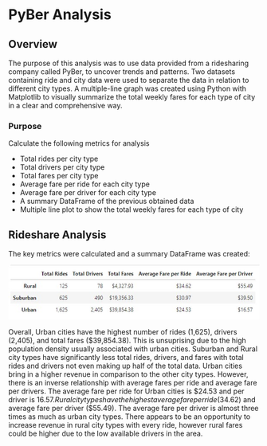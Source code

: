 # PyBer Analysis

## Overview

The purpose of this analysis was to use data provided from a ridesharing company called PyBer, to uncover trends and patterns. Two datasets containing ride and city data were used to separate the data in relation to different city types. A multiple-line graph was created using Python with Matplotlib to visually summarize the total weekly fares for each type of city in a clear and comprehensive way.

### Purpose

Calculate the following metrics for analysis

- Total rides per city type
- Total drivers per city type
- Total fares per city type
- Average fare per ride for each city type
- Average fare per driver for each city type
- A summary DataFrame of the previous obtained data
- Multiple line plot to show the total weekly fares for each type of city


## Rideshare Analysis

The key metrics were calculated and a summary DataFrame was created:

![analysis/PyBer_summary_df.jpg](analysis/PyBer_summary_df.jpg)

Overall, Urban cities have the highest number of rides (1,625), drivers (2,405), and total fares ($39,854.38). This is unsuprising due to the high population density usually associated with urban cities. Suburban and Rural city types have significantly less total rides, drivers, and fares with total rides and drivers not even making up half of the total data. Urban cities bring in a higher revenue in comparison to the other city types. However, there is an inverse relationship with average fares per ride and average fare per drivers. The average fare per ride for Urban cities is $24.53 and per driver is $16.57. Rural city types have the highest average fare per ride ($34.62) and average fare per driver ($55.49). The average fare per driver is almost three times as much as urban city types. There appears to be an opportunity to increase revenue in rural city types with every ride, however rural fares could be higher due to the low available drivers in the area.
